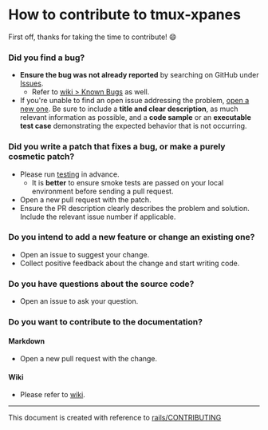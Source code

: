 # How to contribute to tmux-xpanes

First off, thanks for taking the time to contribute! :smile:

### Did you find a bug?

* **Ensure the bug was not already reported** by searching on GitHub under [Issues](https://github.com/greymd/tmux-xpanes/issues).
  * Refer to [wiki > Known Bugs](https://github.com/greymd/tmux-xpanes/wiki/Known-Bugs) as well.
* If you're unable to find an open issue addressing the problem, [open a new one](https://github.com/greymd/tmux-xpanes/issues/new). Be sure to include a **title and clear description**, as much relevant information as possible, and a **code sample** or an **executable test case** demonstrating the expected behavior that is not occurring.

### Did you write a patch that fixes a bug, or make a purely cosmetic patch?

* Please run [testing](https://github.com/greymd/tmux-xpanes#testing) in advance.
  * It is **better** to ensure smoke tests are passed on your local environment before sending a pull request.
* Open a new pull request with the patch.
* Ensure the PR description clearly describes the problem and solution. Include the relevant issue number if applicable.

### Do you intend to add a new feature or change an existing one?

* Open an issue to suggest your change.
* Collect positive feedback about the change and start writing code.

### Do you have questions about the source code?

* Open an issue to ask your question.

### Do you want to contribute to the documentation?

#### Markdown

* Open a new pull request with the change.

#### Wiki

* Please refer to [wiki](https://github.com/greymd/tmux-xpanes/wiki).

* * *
This document is created with reference to [rails/CONTRIBUTING](https://github.com/rails/rails/blob/master/CONTRIBUTING.md)
